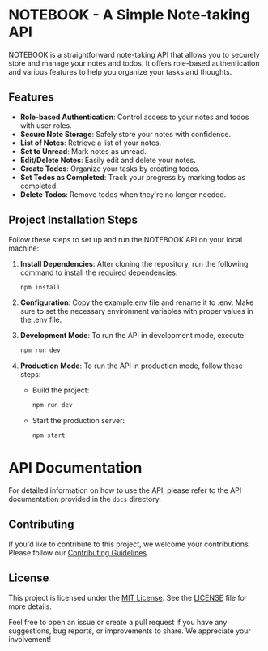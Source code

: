 # NOTEBOOK - A Simple Note-taking API

NOTEBOOK is a straightforward note-taking API that allows you to securely store and manage your notes and todos. It offers role-based authentication and various features to help you organize your tasks and thoughts.

## Features

- **Role-based Authentication**: Control access to your notes and todos with user roles.
- **Secure Note Storage**: Safely store your notes with confidence.
- **List of Notes**: Retrieve a list of your notes.
- **Set to Unread**: Mark notes as unread.
- **Edit/Delete Notes**: Easily edit and delete your notes.
- **Create Todos**: Organize your tasks by creating todos.
- **Set Todos as Completed**: Track your progress by marking todos as completed.
- **Delete Todos**: Remove todos when they're no longer needed.

## Project Installation Steps

Follow these steps to set up and run the NOTEBOOK API on your local machine:

1. **Install Dependencies**: After cloning the repository, run the following command to install the required dependencies:

   ```bash
   npm install
2. **Configuration**: Copy the example.env file and rename it to .env. Make sure to set the necessary environment variables with proper values in the .env file.

3. **Development Mode**: To run the API in development mode, execute:

   ```bash
   npm run dev

4. **Production Mode**: To run the API in production mode, follow these steps:
    - Build the project:
       ```bash
       npm run dev
    - Start the production server:
       ```bash
       npm start
# API Documentation

For detailed information on how to use the API, please refer to the API documentation provided in the `docs` directory.

## Contributing

If you'd like to contribute to this project, we welcome your contributions. Please follow our [Contributing Guidelines](CONTRIBUTING.md).

## License

This project is licensed under the [MIT License](LICENSE). See the [LICENSE](LICENSE) file for more details.

Feel free to open an issue or create a pull request if you have any suggestions, bug reports, or improvements to share. We appreciate your involvement!